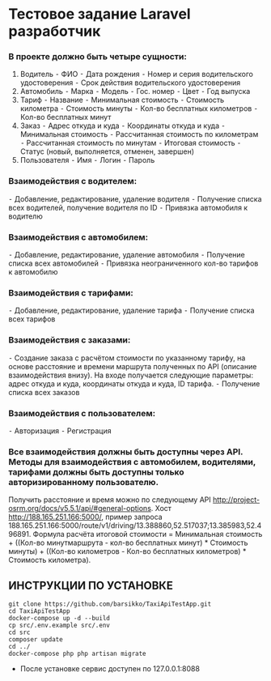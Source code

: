 # Тестовое задание Laravel разработчик

### В проекте должно быть четыре сущности:
1. Водитель
⁃ ФИО
⁃ Дата рождения
⁃ Номер и серия водительского удостоверения
⁃ Срок действия водительского удостоверения
2. Автомобиль
⁃ Марка
⁃ Модель
⁃ Гос. номер
⁃ Цвет
⁃ Год выпуска
3. Тариф
⁃ Название
⁃ Минимальная стоимость
⁃ Стоимость километра
⁃ Стоимость минуты
⁃ Кол-во бесплатных километров
⁃ Кол-во бесплатных минут
4. Заказ
⁃ Адрес откуда и куда
⁃ Координаты откуда и куда
⁃ Минимальная стоимость
⁃ Рассчитанная стоимость по километрам
⁃ Рассчитанная стоимость по минутам
⁃ Итоговая стоимость
⁃ Статус (новый, выполняется, отменен, завершен)
5. Пользователя
⁃ Имя
⁃ Логин
⁃ Пароль

### Взаимодействия с водителем:

⁃ Добавление, редактирование, удаление водителя
⁃ Получение списка всех водителей, получение водителя по ID
⁃ Привязка автомобиля к водителю

### Взаимодействия с автомобилем:
⁃ Добавление, редактирование, удаление автомобиля
⁃ Получение списка всех автомобилей
⁃ Привязка неограниченного кол-во тарифов к автомобилю
### Взаимодействия с тарифами:
⁃ Добавление, редактирование, удаление тарифа
⁃ Получение списка всех тарифов
### Взаимодействия с заказами:
⁃ Создание заказа с расчётом стоимости по указанному тарифу, на основе
расстояние и времени маршрута полученных по API (описание взаимодействия
внизу). На входе получается следующие параметры: адрес откуда и куда,
координаты откуда и куда, ID тарифа.
⁃ Получение списка всех заказов
### Взаимодействия с пользователем:
⁃ Авторизация
⁃ Регистрация

### Все взаимодействия должны быть доступны через API. Методы для взаимодействия с автомобилем, водителями, тарифами должны быть доступны только авторизированному пользователю.

 Получить расстояние и время можно по следующему API http://project-osrm.org/docs/v5.5.1/api/#general-options. Хост http://188.165.251.166:5000/, пример запроса 188.165.251.166:5000/route/v1/driving/13.388860,52.517037;13.385983,52.496891. Формула расчёта итоговой стоимости = Минимальная стоимость + ((Кол-во минутмаршрута - кол-во бесплатных минут) * Стоимость минуты) + ((Кол-во километров - Кол-во бесплатных километров) * Стоимость километра).

## ИНСТРУКЦИИ ПО УСТАНОВКЕ

    git clone https://github.com/barsikko/TaxiApiTestApp.git
    cd TaxiApiTestApp
    docker-compose up -d --build
    cp src/.env.example src/.env
    cd src
    composer update
    cd ../
    docker-compose php php artisan migrate

- После установке сервис доступен по 127.0.0.1:8088